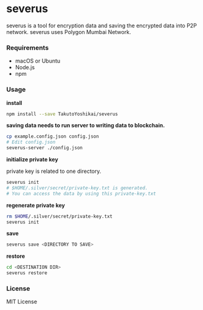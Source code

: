 # severus
severus is a tool for encryption data and saving the encrypted data into P2P network. severus uses Polygon Mumbai Network.

### Requirements
* macOS or Ubuntu
* Node.js
* npm

### Usage
**install**
```bash
npm install --save TakutoYoshikai/severus
```

**saving data needs to run server to writing data to blockchain.**
```bash
cp example.config.json config.json
# Edit config.json
severus-server ./config.json
```

**initialize private key**

private key is related to one directory.
```bash
severus init
# $HOME/.silver/secret/private-key.txt is generated. 
# You can access the data by using this private-key.txt
```

**regenerate private key**
```bash
rm $HOME/.silver/secret/private-key.txt
severus init
```

**save**
```bash
severus save <DIRECTORY TO SAVE>
```

**restore**
```bash
cd <DESTINATION DIR>
severus restore
```

### License
MIT License
